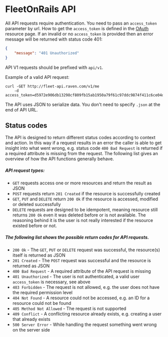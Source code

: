 # FleetOnRails API

All API requests require authentication. You need to pass an `access_token` parameter by url.
How to get the `access_token` is defined in the [OAuth](/help/api/oauth) resource page.
If an invalid or no `access_token` is provided then an error message will be returned with status code 401:

```json
{
    "message": "401 Unauthorized"
}
```

API V1 requests should be prefixed with `api/v1`.

Example of a valid API request:

```
curl -GET http://fleet-api.raven.com/v1/me
    -d access_token=d5972e906db13298cf809fb15ab1950a79f61c97ddc9874f411c6ce04db3898b
```


The API uses JSON to serialize data. You don't need to specify `.json` at the end of API URL.


## Status codes

The API is designed to return different status codes according to context and action. In this way
if a request results in an error the caller is able to get insight into what went wrong, e.g.
status code `400 Bad Request` is returned if a required attribute is missing from the request.
The following list gives an overview of how the API functions generally behave.

##### API request types:

* `GET` requests access one or more resources and return the result as JSON
* `POST` requests return `201 Created` if the resource is successfully created
* `GET`, `PUT` and `DELETE` return `200 Ok` if the resource is accessed, modified or deleted successfully
* `DELETE` requests are designed to be idempotent, meaning resource still returns `200 Ok` even it was deleted before or is not available.
The reasoning behind it is the user is not really interested if the resource existed before or not.

##### The following list shows the possible return codes for API requests.

* `200 Ok` - The `GET`, `PUT` or `DELETE` request was successful, the resource(s) itself is returned as JSON
* `201 Created` - The `POST` request was successful and the resource is returned as JSON
* `400 Bad Request` - A required attribute of the API request is missing
* `401 Unauthorized` - The user is not authenticated, a valid user `access_token` is necessary, see above
* `403 Forbidden` - The request is not allowed, e.g. the user does not have the required permission level
* `404 Not Found` - A resource could not be accessed, e.g. an ID for a resource could not be found
* `405 Method Not Allowed` - The request is not supported
* `409 Conflict` - A conflicting resource already exists, e.g. creating a user that already exists
* `500 Server Error` - While handling the request something went wrong on the server side